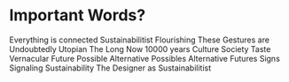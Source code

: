# Important Words?

Everything is connected
Sustainabilitist
Flourishing
These Gestures are Undoubtedly Utopian
The Long Now
10000 years
Culture
Society
Taste
Vernacular
Future Possible
Alternative Possibles
Alternative Futures
Signs Signaling Sustainability
The Designer as Sustainabilitist
